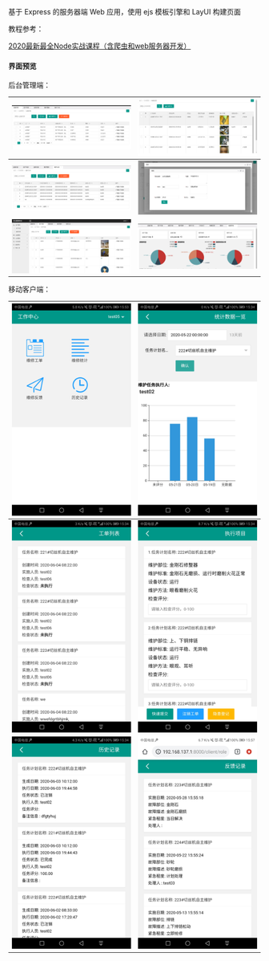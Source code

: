 基于 Express 的服务器端 Web 应用，使用 ejs 模板引擎和 LayUI 构建页面

教程参考：

[2020最新最全Node实战课程（含爬虫和web服务器开发）](https://www.bilibili.com/video/BV1i7411G7kW)

#### 界面预览

后台管理端：

| ![1](./screenshot/admin/设备列表.png)         | ![2](./screenshot/admin/故障反馈信息.png)       |
| --------------------------------------------- | ----------------------------------------------- |
| ![3](./screenshot/admin/设备维护计划列表.png) | ![3](./screenshot/admin/维护基准数项目编辑.png) |
| ![3](./screenshot/admin/用户管理模块截图.png) | ![3](./screenshot/admin/后台数据统计信息.png)   |

移动客户端：

| ![1](./screenshot/client/技术员/工作中心主页面.jpg) | ![2](./screenshot/client/检查员/统计数据.jpg)     |
| --------------------------------------------------- | ------------------------------------------------- |
| ![3](./screenshot/client/检查员/任务工单列表.jpg)   | ![4](./screenshot/client/检查员/检查工单项目.jpg) |
| ![4](./screenshot/client/检查员/历史记录.jpg)       | ![4](./screenshot/client/员工/反馈记录页.jpg)     |

